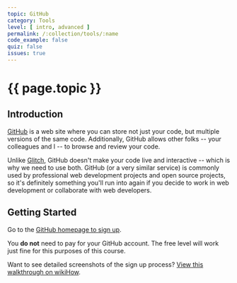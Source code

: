 ```yaml
---
topic: GitHub
category: Tools
level: [ intro, advanced ]
permalink: /:collection/tools/:name
code_example: false
quiz: false
issues: true
---
```


# {{ page.topic }}

## Introduction
[GitHub](https://github.com) is a web site where you can store not just your code, but multiple versions of the same code. Additionally, GitHub allows other folks -- your colleagues and I -- to browse and review your code.

Unlike [Glitch](/learn/tools/glitch), GitHub doesn't make your code live and interactive -- which is why we need to use both. GitHub (or a very similar service) is commonly used by professional web development projects and open source projects, so it's definitely something you'll run into again if you decide to work in web development or collaborate with web developers.

## Getting Started
Go to the [GitHub homepage to sign up](https://github.com/).

You **do not** need to pay for your GitHub account. The free level will work just fine for this purposes of this course.

Want to see detailed screenshots of the sign up process? [View this walkthrough on wikiHow](https://www.wikihow.com/Create-an-Account-on-GitHub).
